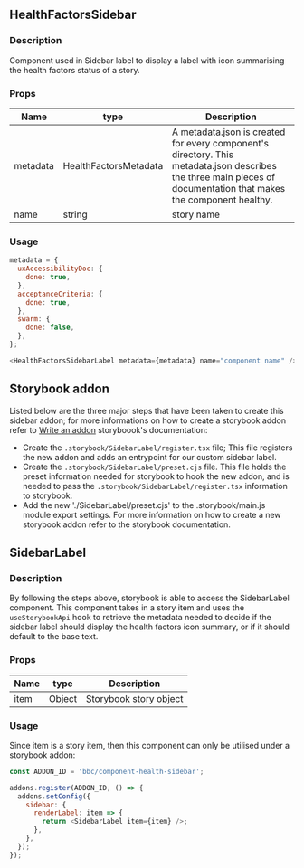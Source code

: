 ## HealthFactorsSidebar

### Description

Component used in Sidebar label to display a label with icon summarising the health factors status of a story.

### Props

| Name     | type                  | Description                                                                                                                                                       |
| -------- | --------------------- | ----------------------------------------------------------------------------------------------------------------------------------------------------------------- |
| metadata | HealthFactorsMetadata | A metadata.json is created for every component's directory. This metadata.json describes the three main pieces of documentation that makes the component healthy. |
| name     | string                | story name                                                                                                                                                        |

### Usage

```javascript
metadata = {
  uxAccessibilityDoc: {
    done: true,
  },
  acceptanceCriteria: {
    done: true,
  },
  swarm: {
    done: false,
  },
};

<HealthFactorsSidebarLabel metadata={metadata} name="component name" />;
```

## Storybook addon

Listed below are the three major steps that have been taken to create this sidebar addon; for more informations on how to create a storybook addon refer to [Write an addon](https://storybook.js.org/docs/react/addons/writing-addons) storyboook's documentation:

- Create the `.storybook/SidebarLabel/register.tsx` file; This file registers the new addon and adds an entrypoint for our custom sidebar label.
- Create the `.storybook/SidebarLabel/preset.cjs` file. This file holds the preset information needed for storybook to hook the new addon, and is needed to pass the `.storybook/SidebarLabel/register.tsx` information to storybook.
- Add the new './SidebarLabel/preset.cjs' to the .storybook/main.js module export settings.
  For more information on how to create a new storybook addon refer to the storybook documentation.

## SidebarLabel

### Description

By following the steps above, storybook is able to access the SidebarLabel component. This component takes in a story item and uses the `useStorybookApi` hook to retrieve the metadata needed to decide if the sidebar label should display the health factors icon summary, or if it should default to the base text.

### Props

| Name | type   | Description            |
| ---- | ------ | ---------------------- |
| item | Object | Storybook story object |

### Usage

Since item is a story item, then this component can only be utilised under a storybook addon:

```javascript
const ADDON_ID = 'bbc/component-health-sidebar';

addons.register(ADDON_ID, () => {
  addons.setConfig({
    sidebar: {
      renderLabel: item => {
        return <SidebarLabel item={item} />;
      },
    },
  });
});
```
